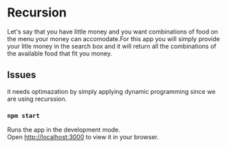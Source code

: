 # Recursion

Let's say that you have little money and you want combinations of food on the menu your money can accomodate.For this app you will simply provide your litle money in the search box and it will return all the combinations of the available food that fit you money.


## Issues
 it needs optimazation by simply applying dynamic programming since we are using recurssion.

### `npm start`

Runs the app in the development mode.\
Open [http://localhost:3000](http://localhost:3000) to view it in your browser.
